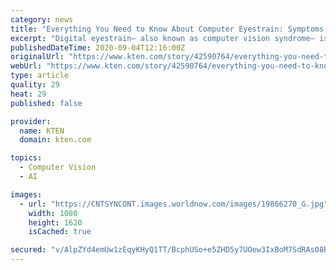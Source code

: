 ```yaml
---
category: news
title: "Everything You Need to Know About Computer Eyestrain: Symptoms, Preventative Tips, and More"
excerpt: "Digital eyestrain— also known as computer vision syndrome— is caused by looking at digital devices for long periods. Staring at devices like computers, tablets, and cell phones can all lead to eyestrain headaches and other ailments."
publishedDateTime: 2020-09-04T12:16:00Z
originalUrl: "https://www.kten.com/story/42590764/everything-you-need-to-know-about-computer-eyestrain-symptoms-preventative-tips-and-more"
webUrl: "https://www.kten.com/story/42590764/everything-you-need-to-know-about-computer-eyestrain-symptoms-preventative-tips-and-more"
type: article
quality: 29
heat: 29
published: false

provider:
  name: KTEN
  domain: kten.com

topics:
  - Computer Vision
  - AI

images:
  - url: "https://CNTSYNCONT.images.worldnow.com/images/19866270_G.jpg"
    width: 1080
    height: 1620
    isCached: true

secured: "v/AlpZYd4emUw1zEqyKHyQ1TT/BcphUSo+e5ZHD5y7UOew3IxBoM7SdRAs08RIsV+DvQ9vtSksc7hwKFZ+7ka+tpLT2W5XLjDdx6bYH4q404Q1K6KDrrlfmdg69XzcM6rVzJuQ0x0obBl74oLP/FlPkm3LcqEgaJTsNPhJ402dPJ40MQUXY0pBQyq37YwfyWtIqOV4k38e9KqrZT8aVwZKlErfQoHP37rNZS0fFrI7SMwyP+NQK7mdMXJMhXgZ+8HLMprV20QYx/Ze/czu9Se6KHCh+fwvRMX4XGPqk8TjNhdjpS3ruXVZhwy4d4m/H8goJote38Wcsx5Z+Eflic3sTQSxfoDiQ+nq99dxpAd5E=;LBbj82OockslWOCl+Xpa6A=="
---
```


